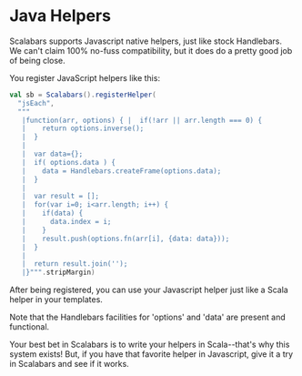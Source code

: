   
# Java Helpers  
Scalabars supports Javascript native helpers, just like stock Handlebars.  We can't claim 100% no-fuss compatibility, but it does do a pretty good job of being close.

You register JavaScript helpers like this:

```scala
val sb = Scalabars().registerHelper(  
  "jsEach",  
  """  
   |function(arr, options) { |  if(!arr || arr.length === 0) { 
   |    return options.inverse(); 
   |  } 
   | 
   |  var data={}; 
   |  if( options.data ) { 
   |    data = Handlebars.createFrame(options.data); 
   |  } 
   | 
   |  var result = []; 
   |  for(var i=0; i<arr.length; i++) { 
   |    if(data) { 
   |      data.index = i; 
   |    } 
   |    result.push(options.fn(arr[i], {data: data})); 
   |  } 
   | 
   |  return result.join(''); 
   |}""".stripMargin)
```
After being registered, you can use your Javascript helper just like a Scala helper in your templates.

Note that the Handlebars facilities for 'options' and 'data' are present and functional.

Your best bet in Scalabars is to write your helpers in Scala--that's why this system exists!  But, if you have that favorite helper in Javascript, give it a try in Scalabars and see if it works.


